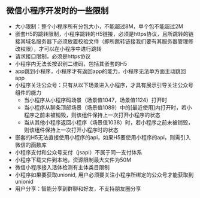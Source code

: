 ## 微信小程序开发时的一些限制
 * 大小限制：整个小程序所有分包大小，不能超过8M，单个包不能超过2M
 * 嵌套H5的跳转限制，小程序跳转的H5链接，必须是https协议，且所跳转的链接其域名服务器下必须放置校验文件（即所跳转链接我们要有其服务器管理修改权限），才可以在小程序中进行跳转
 * 请求接口限制，必须是https协议
 * 小程序内无法长按识别二维码，包括其嵌套的H5
 * app跳到小程序，小程序才有返回app的能力，小程序无法单方面主动跳回app
 * 小程序关注公众号：只有从以下场景进入小程序，才具有展示引导关注公众号组件的能力
   * 当小程序从小程序码场景（场景值1047，场景值1124）打开时
   * 当小程序从聊条顶部场景（场景值1089）中的[最近使用]内打开时，若小程序之前未被销毁，则该组件保持上一次打开小程序的状态
   * 当从其他小程序返回小程序（场景值1038）时，若小程序之前未被销毁，则该组件保持上一次打开小程序时的状态
 * 嵌套的H5无法直接使用小程序的api，如果H5要使用小程序的api，则需引入微信的函数库
 * 小程序支付和公众号支付（jsapi）不属于同一支付体系
 * 小程序下载文件到本地，资源限制最大文件为50M
 * 微信小程序接入活体检测有主体类目限制
 * 小程序如果要获取unionid, 用户必须要关注小程序所绑定的公众号才能获取到unionid
 * 用户分享：智能分享到群聊和好友，不支持朋友圈分享